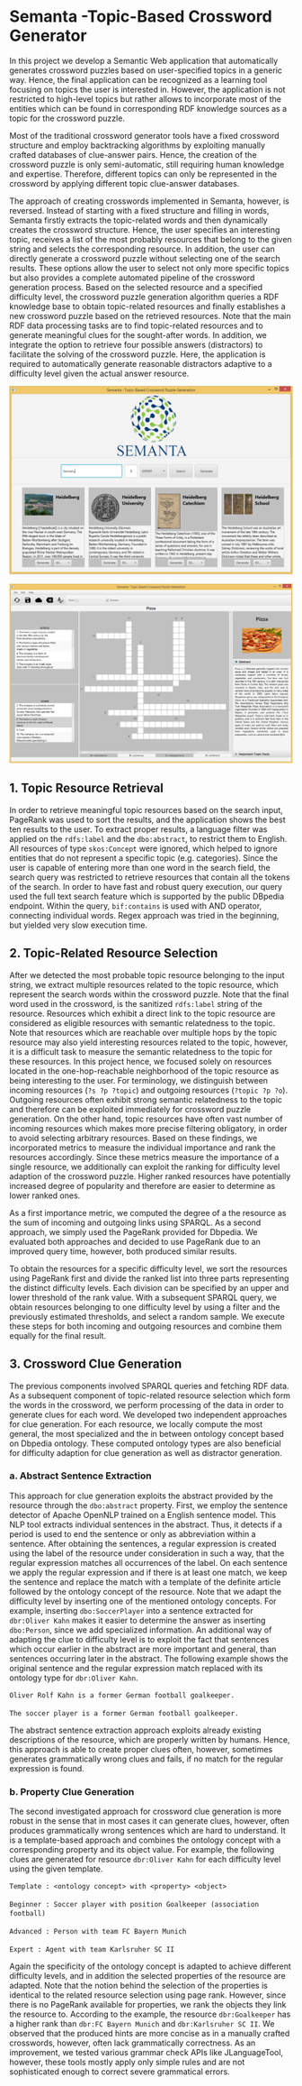 # Semanta -Topic-Based Crossword Generator

In this project we develop a Semantic Web application that automatically generates crossword 
puzzles based on user-specified topics in a generic way. Hence, the final application can be 
recognized as a learning tool focusing on topics the user is interested in. However, the application 
is not restricted to high-level topics but rather allows to incorporate most of the entities which 
can be found in corresponding RDF knowledge sources as a topic for the crossword puzzle. 

Most of the traditional crossword generator tools have a fixed crossword structure and employ backtracking 
algorithms by exploiting manually crafted databases of clue-answer pairs. Hence, the creation of the 
crossword puzzle is only semi-automatic, still requiring human knowledge and expertise. Therefore, 
different topics can only be represented in the crossword by applying different topic clue-answer 
databases. 

The approach of creating crosswords implemented in Semanta, however, is reversed. Instead 
of starting with a fixed structure and filling in words, Semanta firstly extracts the topic-related 
words and then dynamically creates the crossword structure. Hence, the user specifies an interesting
topic, receives a list of the most probably resources that belong to the given string and selects the 
corresponding resource. In addition, the user can directly generate a crossword puzzle without selecting
one of the search results. These options allow the user to select not only more specific topics but 
also provides a complete automated pipeline of the crossword generation process. Based on the selected 
resource and a specified difficulty level, the crossword puzzle generation algorithm queries a RDF knowledge 
base to obtain topic-related resources and finally establishes a new crossword puzzle based on the retrieved
resources. Note that the main RDF data processing tasks are to find topic-related resources and to generate
meaningful clues for the sought-after words. In addition, we integrate the option to retrieve four possible
answers (distractors) to facilitate the solving of the crossword puzzle. Here, the application is required 
to automatically generate reasonable distractors adaptive to a difficulty level given the actual answer resource.

![alt tag](https://raw.githubusercontent.com/kristiankolthoff/Semanta/master/src/main/resources/images/semantahome.png)

![alt tag](https://raw.githubusercontent.com/kristiankolthoff/Semanta/master/src/main/resources/images/pizza.png)

## 1. Topic Resource Retrieval

In order to retrieve meaningful topic resources based on the search input, PageRank was used to sort the results, and the application shows the best ten results to the user.
To extract proper results, a language filter was applied on the `rdfs:label` and the `dbo:abstract`, to restrict them to English. All resources of type `skos:Concept` were ignored, which helped to ignore entities that do not represent a specific topic (e.g. categories). Since the user is capable of entering more than one word in the search field, the search query was restricted to retrieve resources that contain all the tokens of the search.
In order to have fast and robust query execution, our query used the full text search feature which is supported by the public DBpedia endpoint. Within the query, `bif:contains` is used with AND operator, connecting individual words. Regex approach was tried in the beginning, but yielded very slow execution time.

## 2. Topic-Related Resource Selection

After we detected the most probable topic resource belonging to the input string, we extract multiple resources related to the topic resource, which represent the search words within the crossword puzzle. Note that the final word used in the crossword, is the sanitized `rdfs:label` string of the resource. Resources which exhibit a direct link to the topic resource are considered as eligible resources with semantic relatedness to the topic. Note that resources which are reachable over multiple hops by the topic resource may also yield interesting resources related to the topic, however, it is a difficult task to measure the semantic relatedness to the topic for these resources. In this project hence, we focused solely on resources located in the one-hop-reachable neighborhood of the topic resource as being interesting to the user. For terminology, we distinguish between incoming resources (`?s ?p ?topic`) and outgoing resources (`?topic ?p ?o`). Outgoing resources often exhibit strong semantic relatedness to the topic and therefore can be exploited immediately for crossword puzzle generation. On the other hand, topic resources have often vast number of incoming resources which makes more precise filtering obligatory, in order to avoid selecting arbitrary resources. Based on these findings, we incorporated metrics to measure the individual importance and rank the resources accordingly. Since these metrics measure the importance of a single resource, we additionally can exploit the ranking for difficulty level adaption of the crossword puzzle. Higher ranked resources have potentially increased degree of popularity and therefore are easier to determine as lower ranked ones.

As a first importance metric, we computed the degree of a the resource as the sum of incoming and outgoing links using SPARQL. As a second approach, we simply used the PageRank provided for Dbpedia. We evaluated both approaches and decided to use PageRank due to an improved query time, however, both produced similar results.

To obtain the resources for a specific difficulty level, we sort the resources using PageRank first and divide the ranked list into three parts representing the distinct difficulty levels. Each division can be specified by an upper and lower threshold of the rank value. With a subsequent SPARQL query, we obtain resources belonging to one difficulty level by using a filter and the previously estimated thresholds, and select a random sample. We execute these steps for both incoming and outgoing resources and combine them equally for the final result.

## 3. Crossword Clue Generation

The previous components involved SPARQL queries and fetching RDF data. As a subsequent component of topic-related resource selection which form the words in the crossword, we perform processing of the data in order to generate clues for each word. We developed two independent approaches for clue generation. For each resource, we locally compute the most general, the most specialized and the in between ontology concept based on Dbpedia ontology. These computed ontology types are also beneficial for difficulty adaption for clue generation as well as distractor generation.

### a. Abstract Sentence Extraction
This approach for clue generation exploits the abstract provided by the resource through the `dbo:abstract` property. First, we employ the sentence detector of Apache OpenNLP trained on a English sentence model. This NLP tool extracts individual sentences in the abstract. Thus, it detects if a period is used to end the sentence or only as abbreviation within a sentence. After obtaining the sentences, a regular expression is created using the label of the resource under consideration in such a way, that the regular expression matches all occurrences of the label. On each sentence we apply the regular expression and if there is at least one match, we keep the sentence and replace the match with a template of the definite article followed by the ontology concept of the resource. Note that we adapt the difficulty level by inserting one of the mentioned ontology concepts. For example, inserting `dbo:SoccerPlayer` into a sentence extracted for `dbr:Oliver Kahn` makes it easier to determine the answer as inserting `dbo:Person`, since we add specialized information. An additional way of adapting the clue to difficulty level is to exploit the fact that sentences which occur earlier in the abstract are more important and general, than sentences occurring later in the abstract. The following example shows the original sentence and the regular expression match replaced with its ontology type for `dbr:Oliver Kahn`.

```
Oliver Rolf Kahn is a former German football goalkeeper.

The soccer player is a former German football goalkeeper.
```

The abstract sentence extraction approach exploits already existing descriptions of the resource, which are properly written by humans. Hence, this approach is able to create proper clues often, however, sometimes generates grammatically wrong clues and fails, if no match for the regular expression is found.

### b. Property Clue Generation

The second investigated approach for crossword clue generation is more robust in the sense that in most cases it can generate clues, however, often produces grammatically wrong sentences which are hard to understand. It is a template-based approach and combines the ontology concept with a corresponding property and its object value. For example, the following clues are generated for resource `dbr:Oliver Kahn` for each difficulty level using the given template.

```
Template : <ontology concept> with <property> <object>

Beginner : Soccer player with position Goalkeeper (association football) 

Advanced : Person with team FC Bayern Munich 

Expert : Agent with team Karlsruher SC II  
```
Again the specificity of the ontology concept is adapted to achieve different difficulty levels, and in addition the selected properties of the resource are adapted. Note that the notion behind the selection of the properties is identical to the related resource selection using page rank. However, since there is no PageRank available for properties, we rank the objects they link the resource to. According to the example, the resource `dbr:Goalkeeper` has a higher rank than `dbr:FC Bayern Munich` and `dbr:Karlsruher SC II`. We observed that the produced hints are more concise as in a manually crafted crosswords, however, often lack grammatically correctness. As an improvement, we tested various grammar check APIs like JLanguageTool, however, these tools mostly apply only simple rules and are not sophisticated enough to correct severe grammatical errors.
